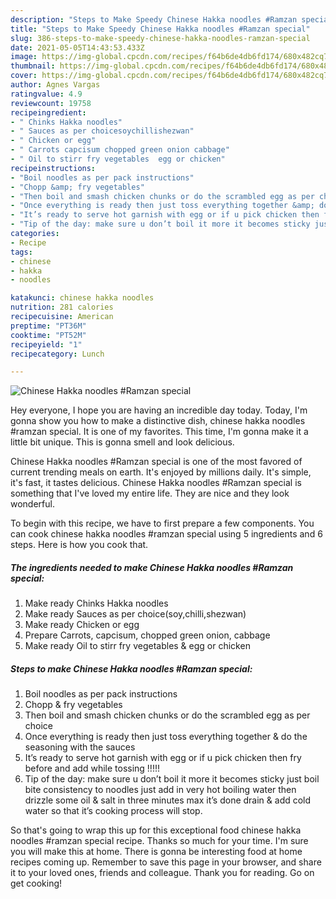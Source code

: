 ```yaml
---
description: "Steps to Make Speedy Chinese Hakka noodles #Ramzan special"
title: "Steps to Make Speedy Chinese Hakka noodles #Ramzan special"
slug: 386-steps-to-make-speedy-chinese-hakka-noodles-ramzan-special
date: 2021-05-05T14:43:53.433Z
image: https://img-global.cpcdn.com/recipes/f64b6de4db6fd174/680x482cq70/chinese-hakka-noodles-ramzan-special-recipe-main-photo.jpg
thumbnail: https://img-global.cpcdn.com/recipes/f64b6de4db6fd174/680x482cq70/chinese-hakka-noodles-ramzan-special-recipe-main-photo.jpg
cover: https://img-global.cpcdn.com/recipes/f64b6de4db6fd174/680x482cq70/chinese-hakka-noodles-ramzan-special-recipe-main-photo.jpg
author: Agnes Vargas
ratingvalue: 4.9
reviewcount: 19758
recipeingredient:
- " Chinks Hakka noodles"
- " Sauces as per choicesoychillishezwan"
- " Chicken or egg"
- " Carrots capcisum chopped green onion cabbage"
- " Oil to stirr fry vegetables  egg or chicken"
recipeinstructions:
- "Boil noodles as per pack instructions"
- "Chopp &amp; fry vegetables"
- "Then boil and smash chicken chunks or do the scrambled egg as per choice"
- "Once everything is ready then just toss everything together &amp; do the seasoning with the sauces"
- "It’s ready to serve hot garnish with egg or if u pick chicken then fry before and add while tossing !!!!!"
- "Tip of the day: make sure u don’t boil it more it becomes sticky just boil bite consistency to noodles just add in very hot boiling water then drizzle some oil &amp; salt in three minutes max it’s done drain &amp; add cold water so that it’s cooking process will stop."
categories:
- Recipe
tags:
- chinese
- hakka
- noodles

katakunci: chinese hakka noodles 
nutrition: 281 calories
recipecuisine: American
preptime: "PT36M"
cooktime: "PT52M"
recipeyield: "1"
recipecategory: Lunch

---
```



![Chinese Hakka noodles #Ramzan special](https://img-global.cpcdn.com/recipes/f64b6de4db6fd174/680x482cq70/chinese-hakka-noodles-ramzan-special-recipe-main-photo.jpg)

Hey everyone, I hope you are having an incredible day today. Today, I'm gonna show you how to make a distinctive dish, chinese hakka noodles #ramzan special. It is one of my favorites. This time, I'm gonna make it a little bit unique. This is gonna smell and look delicious.

Chinese Hakka noodles #Ramzan special is one of the most favored of current trending meals on earth. It's enjoyed by millions daily. It's simple, it's fast, it tastes delicious. Chinese Hakka noodles #Ramzan special is something that I've loved my entire life. They are nice and they look wonderful.




To begin with this recipe, we have to first prepare a few components. You can cook chinese hakka noodles #ramzan special using 5 ingredients and 6 steps. Here is how you cook that.

<!--inarticleads1-->

##### The ingredients needed to make Chinese Hakka noodles #Ramzan special:

1. Make ready  Chinks Hakka noodles
1. Make ready  Sauces as per choice(soy,chilli,shezwan)
1. Make ready  Chicken or egg
1. Prepare  Carrots, capcisum, chopped green onion, cabbage
1. Make ready  Oil to stirr fry vegetables &amp; egg or chicken




<!--inarticleads2-->

##### Steps to make Chinese Hakka noodles #Ramzan special:

1. Boil noodles as per pack instructions
1. Chopp &amp; fry vegetables
1. Then boil and smash chicken chunks or do the scrambled egg as per choice
1. Once everything is ready then just toss everything together &amp; do the seasoning with the sauces
1. It’s ready to serve hot garnish with egg or if u pick chicken then fry before and add while tossing !!!!!
1. Tip of the day: make sure u don’t boil it more it becomes sticky just boil bite consistency to noodles just add in very hot boiling water then drizzle some oil &amp; salt in three minutes max it’s done drain &amp; add cold water so that it’s cooking process will stop.




So that's going to wrap this up for this exceptional food chinese hakka noodles #ramzan special recipe. Thanks so much for your time. I'm sure you will make this at home. There is gonna be interesting food at home recipes coming up. Remember to save this page in your browser, and share it to your loved ones, friends and colleague. Thank you for reading. Go on get cooking!
